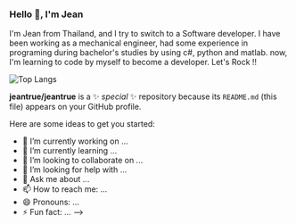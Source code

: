### Hello 👋, I'm Jean



I'm Jean from Thailand, and I try to switch to a Software developer. I have been working as a mechanical engineer, had some experience in programing during
bachelor's studies by using c#, python and matlab. now, I'm learning to code by myself to become a developer. Let's Rock !!

![Top Langs](https://github-readme-stats.vercel.app/api/top-langs/?username=jeantrue&layout=compact)


**jeantrue/jeantrue** is a ✨ _special_ ✨ repository because its `README.md` (this file) appears on your GitHub profile.

Here are some ideas to get you started:

- 🔭 I’m currently working on ...
- 🌱 I’m currently learning ...
- 👯 I’m looking to collaborate on ...
- 🤔 I’m looking for help with ...
- 💬 Ask me about ...
- 📫 How to reach me: ...
- 😄 Pronouns: ...
- ⚡ Fun fact: ...
-->
